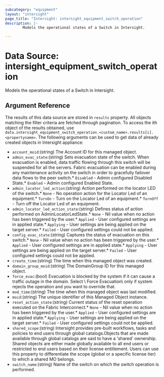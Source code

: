 ```yaml
---
subcategory: "equipment"
layout: "intersight"
page_title: "Intersight: intersight_equipment_switch_operation"
description: |-
        Models the operational states of a Switch in Intersight.

---
```


# Data Source: intersight_equipment_switch_operation
Models the operational states of a Switch in Intersight.
## Argument Reference
The results of this data source are stored in `results` property.
All objects matching the filter criteria are fetched through pagination.
To access the ith object of the results obtained, use `data.intersight_equipment_switch_operation.<custom_name>.results[i].<propertyname>`.
The following arguments can be used to get data of already created objects in Intersight appliance:
* `account_moid`:(string) The Account ID for this managed object. 
* `admin_evac_state`:(string) Sets evacuation state of the switch. When evacuation is enabled, data traffic flowing through this switch will be suspended for all the servers. Fabric evacuation can be enabled during any maintenance activity on the switch in order to gracefully failover data flows to the peer switch.* `Disabled` - Admin configured Disabled State.* `Enabled` - Admin configured Enabled State. 
* `admin_locator_led_action`:(string) Action performed on the locator LED of the switch.* `None` - No operation action for the Locator Led of an equipment.* `TurnOn` - Turn on the Locator Led of an equipment.* `TurnOff` - Turn off the Locator Led of an equipment. 
* `admin_locator_led_action_state`:(string) Defines status of action performed on AdminLocatorLedState.* `None` - Nil value when no action has been triggered by the user.* `Applied` - User configured settings are in applied state.* `Applying` - User settings are being applied on the target server.* `Failed` - User configured settings could not be applied. 
* `config_evac_state`:(string) Captures the status of evacuation on this switch.* `None` - Nil value when no action has been triggered by the user.* `Applied` - User configured settings are in applied state.* `Applying` - User settings are being applied on the target server.* `Failed` - User configured settings could not be applied. 
* `create_time`:(string) The time when this managed object was created. 
* `domain_group_moid`:(string) The DomainGroup ID for this managed object. 
* `force_evac`:(bool) Evacuation is blocked by the system if it can cause a traffic outage in the domain. Select \ Force Evacuation\  only if system rejects the operation and you want to override that. 
* `mod_time`:(string) The time when this managed object was last modified. 
* `moid`:(string) The unique identifier of this Managed Object instance. 
* `reset_action_state`:(string) Current status of the reset operation executed on the Fabric Interconnect.* `None` - Nil value when no action has been triggered by the user.* `Applied` - User configured settings are in applied state.* `Applying` - User settings are being applied on the target server.* `Failed` - User configured settings could not be applied. 
* `shared_scope`:(string) Intersight provides pre-built workflows, tasks and policies to end users through global catalogs.Objects that are made available through global catalogs are said to have a 'shared' ownership. Shared objects are either made globally available to all end users or restricted to end users based on their license entitlement. Users can use this property to differentiate the scope (global or a specific license tier) to which a shared MO belongs. 
* `switch_name`:(string) Name of the switch on which the switch operation is performed. 
 
